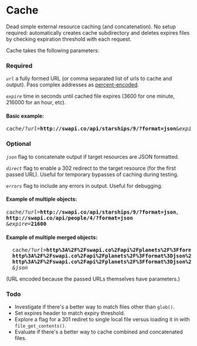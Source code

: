 # Cache
Dead simple external resource caching (and concatenation). No setup required: automatically creates cache subdirectory and deletes expires files by checking expiration threshold with each request.

Cache takes the following parameters:

### Required
_`url`_ a fully formed URL (or comma separated list of urls to cache and output). Pass complex addresses as [percent-encoded](http://meyerweb.com/eric/tools/dencoder/).

_`expire`_ time in seconds until cached file expires (3600 for one minute, 216000 for an hour, etc).

#### Basic example:
<pre>cache/?<em>url=</em><strong>http://swapi.co/api/starships/9/?format=json</strong>&<em>expire=</em><strong>3600</strong></pre>


### Optional

_`json`_ flag to concatenate output if target resources are JSON formatted.

_`direct`_ flag to enable a 302 redirect to the target resource (for the first passed URL). Useful for temporary bypasses of caching during testing.

_`errors`_  flag to include any errors in output. Useful for debugging.

#### Example of multiple objects:
<pre>
cache/?<em>url=</em><strong>http://swapi.co/api/starships/9/?format=json</strong><em>,
</em><strong>http://swapi.co/api/people/4/?format=json</strong>
&<em>expire=</em><strong>21600</strong>
</pre>

#### Example of multiple merged objects:
<pre>
  cache/?<em>url=</em><strong>http%3A%2F%2Fswapi.co%2Fapi%2Fplanets%2F%3Fformat%3Djson%26page%3D1</strong><em>,</em>
  <strong>http%3A%2F%2Fswapi.co%2Fapi%2Fplanets%2F%3Fformat%3Djson%26page%3D2</strong><em>,</em>
  <strong>http%3A%2F%2Fswapi.co%2Fapi%2Fplanets%2F%3Fformat%3Djson%26page%3D3</strong>
  <em>&json</em>
</pre>
(URL encoded because the passed URLs themselves have parameters.)

### Todo

- Investigate if there's a better way to match files other than `glob()`.
- Set expires header to match expiry threshold.
- Explore a flag for a 301 rediret to single local file versus loading it in with `file_get_contents()`.
- Evaluate if there's a better way to cache combined and concatenated files.
